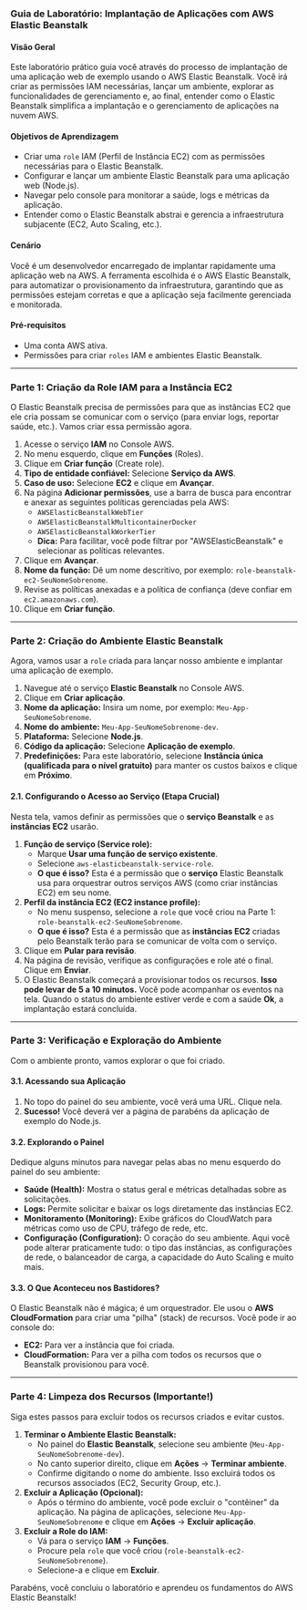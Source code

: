 ### **Guia de Laboratório: Implantação de Aplicações com AWS Elastic Beanstalk**

#### **Visão Geral**

Este laboratório prático guia você através do processo de implantação de uma aplicação web de exemplo usando o AWS Elastic Beanstalk. Você irá criar as permissões IAM necessárias, lançar um ambiente, explorar as funcionalidades de gerenciamento e, ao final, entender como o Elastic Beanstalk simplifica a implantação e o gerenciamento de aplicações na nuvem AWS.

#### **Objetivos de Aprendizagem**

* Criar uma `role` IAM (Perfil de Instância EC2) com as permissões necessárias para o Elastic Beanstalk.
* Configurar e lançar um ambiente Elastic Beanstalk para uma aplicação web (Node.js).
* Navegar pelo console para monitorar a saúde, logs e métricas da aplicação.
* Entender como o Elastic Beanstalk abstrai e gerencia a infraestrutura subjacente (EC2, Auto Scaling, etc.).

#### **Cenário**

Você é um desenvolvedor encarregado de implantar rapidamente uma aplicação web na AWS. A ferramenta escolhida é o AWS Elastic Beanstalk, para automatizar o provisionamento da infraestrutura, garantindo que as permissões estejam corretas e que a aplicação seja facilmente gerenciada e monitorada.

#### **Pré-requisitos**

* Uma conta AWS ativa.
* Permissões para criar `roles` IAM e ambientes Elastic Beanstalk.

---

### **Parte 1: Criação da Role IAM para a Instância EC2**

O Elastic Beanstalk precisa de permissões para que as instâncias EC2 que ele cria possam se comunicar com o serviço (para enviar logs, reportar saúde, etc.). Vamos criar essa permissão agora.

1.  Acesse o serviço **IAM** no Console AWS.
2.  No menu esquerdo, clique em **Funções** (Roles).
3.  Clique em **Criar função** (Create role).
4.  **Tipo de entidade confiável:** Selecione **Serviço da AWS**.
5.  **Caso de uso:** Selecione **EC2** e clique em **Avançar**.
6.  Na página **Adicionar permissões**, use a barra de busca para encontrar e anexar as seguintes políticas gerenciadas pela AWS:
    * `AWSElasticBeanstalkWebTier`
    * `AWSElasticBeanstalkMulticontainerDocker`
    * `AWSElasticBeanstalkWorkerTier`
    * **Dica:** Para facilitar, você pode filtrar por "AWSElasticBeanstalk" e selecionar as políticas relevantes.
7.  Clique em **Avançar**.
8.  **Nome da função:** Dê um nome descritivo, por exemplo: `role-beanstalk-ec2-SeuNomeSobrenome`.
9.  Revise as políticas anexadas e a política de confiança (deve confiar em `ec2.amazonaws.com`).
10. Clique em **Criar função**.

---

### **Parte 2: Criação do Ambiente Elastic Beanstalk**

Agora, vamos usar a `role` criada para lançar nosso ambiente e implantar uma aplicação de exemplo.

1.  Navegue até o serviço **Elastic Beanstalk** no Console AWS.
2.  Clique em **Criar aplicação**.
3.  **Nome da aplicação:** Insira um nome, por exemplo: `Meu-App-SeuNomeSobrenome`.
4.  **Nome do ambiente:** `Meu-App-SeuNomeSobrenome-dev`.
5.  **Plataforma:** Selecione **Node.js**.
6.  **Código da aplicação:** Selecione **Aplicação de exemplo**.
7.  **Predefinições:** Para este laboratório, selecione **Instância única (qualificada para o nível gratuito)** para manter os custos baixos e clique em **Próximo**.

#### **2.1. Configurando o Acesso ao Serviço (Etapa Crucial)**

Nesta tela, vamos definir as permissões que o **serviço Beanstalk** e as **instâncias EC2** usarão.

1.  **Função de serviço (Service role):**
    * Marque **Usar uma função de serviço existente**.
    * Selecione `aws-elasticbeanstalk-service-role`.
    * **O que é isso?** Esta é a permissão que o **serviço** Elastic Beanstalk usa para orquestrar outros serviços AWS (como criar instâncias EC2) em seu nome.
2.  **Perfil da instância EC2 (EC2 instance profile):**
    * No menu suspenso, selecione a `role` que você criou na Parte 1: `role-beanstalk-ec2-SeuNomeSobrenome`.
    * **O que é isso?** Esta é a permissão que as **instâncias EC2** criadas pelo Beanstalk terão para se comunicar de volta com o serviço.
3.  Clique em **Pular para revisão**.
4.  Na página de revisão, verifique as configurações e role até o final. Clique em **Enviar**.
5.  O Elastic Beanstalk começará a provisionar todos os recursos. **Isso pode levar de 5 a 10 minutos.** Você pode acompanhar os eventos na tela. Quando o status do ambiente estiver verde e com a saúde **Ok**, a implantação estará concluída.

---

### **Parte 3: Verificação e Exploração do Ambiente**

Com o ambiente pronto, vamos explorar o que foi criado.

#### **3.1. Acessando sua Aplicação**

1.  No topo do painel do seu ambiente, você verá uma URL. Clique nela.
2.  **Sucesso!** Você deverá ver a página de parabéns da aplicação de exemplo do Node.js.

#### **3.2. Explorando o Painel**

Dedique alguns minutos para navegar pelas abas no menu esquerdo do painel do seu ambiente:

* **Saúde (Health):** Mostra o status geral e métricas detalhadas sobre as solicitações.
* **Logs:** Permite solicitar e baixar os logs diretamente das instâncias EC2.
* **Monitoramento (Monitoring):** Exibe gráficos do CloudWatch para métricas como uso de CPU, tráfego de rede, etc.
* **Configuração (Configuration):** O coração do seu ambiente. Aqui você pode alterar praticamente tudo: o tipo das instâncias, as configurações de rede, o balanceador de carga, a capacidade do Auto Scaling e muito mais.

#### **3.3. O Que Aconteceu nos Bastidores?**

O Elastic Beanstalk não é mágica; é um orquestrador. Ele usou o **AWS CloudFormation** para criar uma "pilha" (stack) de recursos. Você pode ir ao console do:
* **EC2:** Para ver a instância que foi criada.
* **CloudFormation:** Para ver a pilha com todos os recursos que o Beanstalk provisionou para você.

---

### **Parte 4: Limpeza dos Recursos (Importante!)**

Siga estes passos para excluir todos os recursos criados e evitar custos.

1.  **Terminar o Ambiente Elastic Beanstalk:**
    * No painel do **Elastic Beanstalk**, selecione seu ambiente (`Meu-App-SeuNomeSobrenome-dev`).
    * No canto superior direito, clique em **Ações** -> **Terminar ambiente**.
    * Confirme digitando o nome do ambiente. Isso excluirá todos os recursos associados (EC2, Security Group, etc.).
2.  **Excluir a Aplicação (Opcional):**
    * Após o término do ambiente, você pode excluir o "contêiner" da aplicação. Na página de aplicações, selecione `Meu-App-SeuNomeSobrenome` e clique em **Ações** -> **Excluir aplicação**.
3.  **Excluir a Role do IAM:**
    * Vá para o serviço **IAM** -> **Funções**.
    * Procure pela `role` que você criou (`role-beanstalk-ec2-SeuNomeSobrenome`).
    * Selecione-a e clique em **Excluir**.

Parabéns, você concluiu o laboratório e aprendeu os fundamentos do AWS Elastic Beanstalk!
